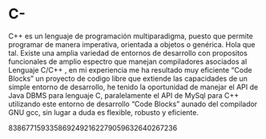 # C-
C++ es un lenguaje de programación multiparadigma, puesto que permite programar de manera imperativa, orientada a objetos o genérica.
Hola que tal. Existe una amplia variedad de entornos de desarrollo con propositos funcionales de amplio espectro que manejan compiladores asociados al Lenguaje C/C++ , en mi experiencia me ha resultado muy eficiente “Code Blocks” un proyecto de codigo libre que extiende las capacidades de un simple entorno de desarrollo, he tenido la oportunidad de manejar el API de Java DBMS para lenguaje C, paralelamente el API de MySql para C++ utilizando este entorno de desarrollo “Code Blocks” aunado del compilador GNU gcc, sin lugar a duda es flexible, robusto y eficiente.

8386771593358692492162279059632640267236 
